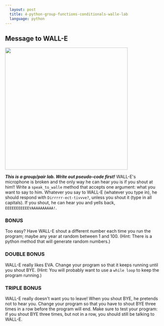 ```yaml
---
  layout: post
  title: 4-python-group-functions-conditionals-walle-lab
  language: python
---
```



## Message to WALL-E
<img src="http://84d1f3.medialib.glogster.com/media/9e/9ef9817943c53c80ba5b4dfc4252b9af6df1ab633dd40cbfcaa753566b681199/puzzle-wall-e-i-eva-496-jpg.jpg" width="400">

***This is a group/pair lab. Write out pseudo-code first!***
WALL-E's microphone is broken and the only way he can hear you is if you shout at him!!
Write a `speak_to_walle` method that accepts one argument: what you want to say to him. Whatever you say to WALL-E (whatever
you type in), he should respond with `Dirrrrr-ect-tivvve?`, unless you shout it (type in all capitals). If you shout, he can hear you and yells back, `EEEEEEEEEEEVAAAAAAAAAA!`.

### BONUS
Too easy? Have WALL-E shout a different number each time you run the program; maybe any year at random between 1 and 100. (Hint: There is a python method that will generate random numbers.)

### DOUBLE BONUS
WALL-E really likes EVA. Change your program so that it keeps running until you shout BYE. (Hint: You will probably want to use a `while loop` to keep the program running.)

### TRIPLE BONUS
WALL-E really doesn't want you to leave! When you shout BYE, he pretends not to hear you. Change your program so that you have to shout BYE three times in a row before the program will end. Make sure to test your program: if you shout BYE three times, but not in a row, you should still be talking to WALL-E.
